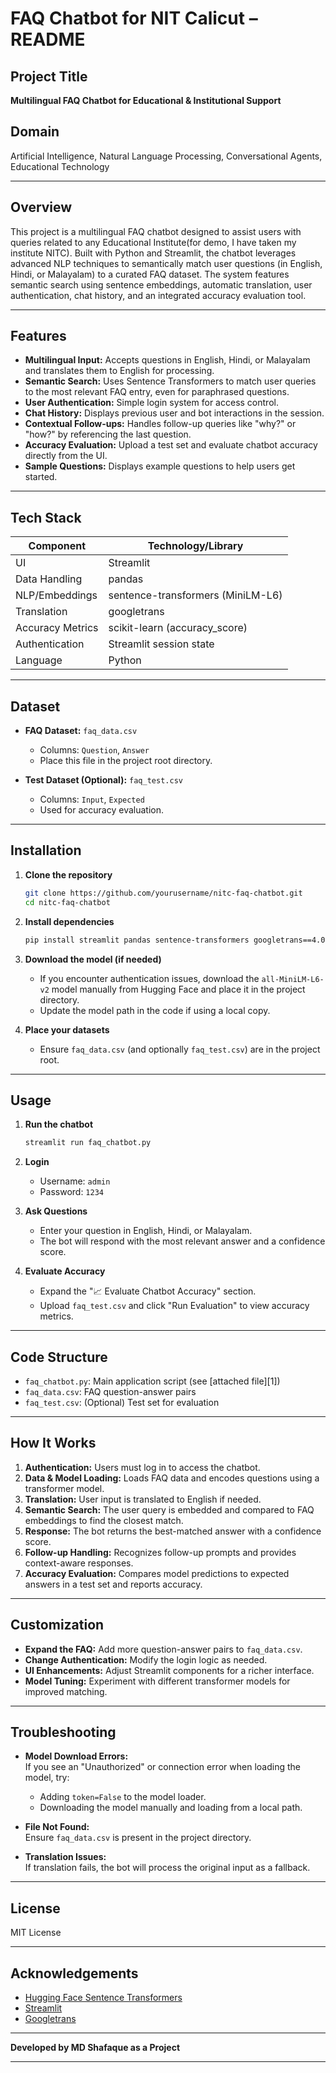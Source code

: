 # FAQ Chatbot for NIT Calicut – README

## Project Title
**Multilingual FAQ Chatbot for Educational & Institutional Support**

## Domain
Artificial Intelligence, Natural Language Processing, Conversational Agents, Educational Technology

---

## Overview

This project is a multilingual FAQ chatbot designed to assist users with queries related to any Educational Institute(for demo, I have taken my institute NITC). Built with Python and Streamlit, the chatbot leverages advanced NLP techniques to semantically match user questions (in English, Hindi, or Malayalam) to a curated FAQ dataset. The system features semantic search using sentence embeddings, automatic translation, user authentication, chat history, and an integrated accuracy evaluation tool.

---

## Features

- **Multilingual Input:** Accepts questions in English, Hindi, or Malayalam and translates them to English for processing.
- **Semantic Search:** Uses Sentence Transformers to match user queries to the most relevant FAQ entry, even for paraphrased questions.
- **User Authentication:** Simple login system for access control.
- **Chat History:** Displays previous user and bot interactions in the session.
- **Contextual Follow-ups:** Handles follow-up queries like "why?" or "how?" by referencing the last question.
- **Accuracy Evaluation:** Upload a test set and evaluate chatbot accuracy directly from the UI.
- **Sample Questions:** Displays example questions to help users get started.

---

## Tech Stack

| Component           | Technology/Library                 |
|---------------------|------------------------------------|
| UI                  | Streamlit                          |
| Data Handling       | pandas                             |
| NLP/Embeddings      | sentence-transformers (MiniLM-L6)  |
| Translation         | googletrans                        |
| Accuracy Metrics    | scikit-learn (accuracy_score)      |
| Authentication      | Streamlit session state            |
| Language            | Python                             |

---

## Dataset

- **FAQ Dataset:** `faq_data.csv`  
  - Columns: `Question`, `Answer`
  - Place this file in the project root directory.

- **Test Dataset (Optional):** `faq_test.csv`  
  - Columns: `Input`, `Expected`
  - Used for accuracy evaluation.

---

## Installation

1. **Clone the repository**
   ```bash
   git clone https://github.com/yourusername/nitc-faq-chatbot.git
   cd nitc-faq-chatbot
   ```

2. **Install dependencies**
   ```bash
   pip install streamlit pandas sentence-transformers googletrans==4.0.0-rc1 scikit-learn
   ```

3. **Download the model (if needed)**
   - If you encounter authentication issues, download the `all-MiniLM-L6-v2` model manually from Hugging Face and place it in the project directory.
   - Update the model path in the code if using a local copy.

4. **Place your datasets**
   - Ensure `faq_data.csv` (and optionally `faq_test.csv`) are in the project root.

---

## Usage

1. **Run the chatbot**
   ```bash
   streamlit run faq_chatbot.py
   ```

2. **Login**
   - Username: `admin`
   - Password: `1234`

3. **Ask Questions**
   - Enter your question in English, Hindi, or Malayalam.
   - The bot will respond with the most relevant answer and a confidence score.

4. **Evaluate Accuracy**
   - Expand the "📈 Evaluate Chatbot Accuracy" section.
   - Upload `faq_test.csv` and click "Run Evaluation" to view accuracy metrics.

---

## Code Structure

- `faq_chatbot.py`: Main application script (see [attached file][1])
- `faq_data.csv`: FAQ question-answer pairs
- `faq_test.csv`: (Optional) Test set for evaluation

---

## How It Works

1. **Authentication:** Users must log in to access the chatbot.
2. **Data & Model Loading:** Loads FAQ data and encodes questions using a transformer model.
3. **Translation:** User input is translated to English if needed.
4. **Semantic Search:** The user query is embedded and compared to FAQ embeddings to find the closest match.
5. **Response:** The bot returns the best-matched answer with a confidence score.
6. **Follow-up Handling:** Recognizes follow-up prompts and provides context-aware responses.
7. **Accuracy Evaluation:** Compares model predictions to expected answers in a test set and reports accuracy.

---

## Customization

- **Expand the FAQ:** Add more question-answer pairs to `faq_data.csv`.
- **Change Authentication:** Modify the login logic as needed.
- **UI Enhancements:** Adjust Streamlit components for a richer interface.
- **Model Tuning:** Experiment with different transformer models for improved matching.

---

## Troubleshooting

- **Model Download Errors:**  
  If you see an "Unauthorized" or connection error when loading the model, try:
  - Adding `token=False` to the model loader.
  - Downloading the model manually and loading from a local path.

- **File Not Found:**  
  Ensure `faq_data.csv` is present in the project directory.

- **Translation Issues:**  
  If translation fails, the bot will process the original input as a fallback.

---

## License

MIT License

---

## Acknowledgements

- [Hugging Face Sentence Transformers](https://www.sbert.net/)
- [Streamlit](https://streamlit.io/)
- [Googletrans](https://py-googletrans.readthedocs.io/)

---

**Developed by MD Shafaque as a Project**

---
